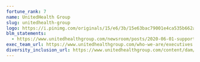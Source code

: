 ```yaml
---
fortune_rank: 7
name: UnitedHealth Group
slug: unitedhealth-group
logo: https://i.pinimg.com/originals/15/e6/3b/15e63bac79001e4ca535b662ac7c948d.jpg
blm_statements:
  - https://www.unitedhealthgroup.com/newsroom/posts/2020-06-01-support-george-floyd.html
exec_team_url: https://www.unitedhealthgroup.com/who-we-are/executives.html
diversity_inclusion_url: https://www.unitedhealthgroup.com/content/dam/UHG/Images/newsroom-2020/research-reports/2019_UHG_SR_Report.pdf
---
```

